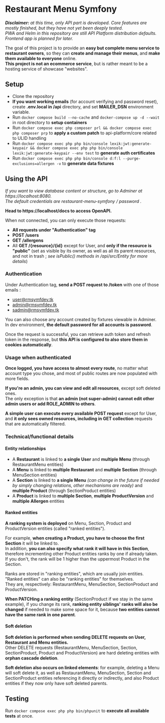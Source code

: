 # Restaurant Menu Symfony

***Disclaimer:** at this time, only API part is developed. Core features are mostly finished, but they have not yet been deeply tested.\
PWA and Helm in this repository are still API Platform distribution defaults. Frontend app is planned for later.*

The goal of this project is to provide an **easy but complete menu service to restaurant owners**, so they can **create and manage their menus**, and **make them available to everyone** online.<br>
**This project is not an ecommerce service**, but is rather meant to be a hosting service of showcase "websites".

## Setup

- Clone the repository
- **If you want working emails** (for account verifying and password reset), create **.env.local in /api** directory, and set **MAILER_DSN** environment variable.
- Run ```docker compose build --no-cache``` and ```docker-compose up -d --wait``` in root directory to **setup containers**
- Run ```docker compose exec php composer prl && docker compose exec php composer prp``` to **apply a custom patch** to api-platform/core related to ULID handling 
- Run ```docker compose exec php php bin/console lexik:jwt:generate-keypair && docker compose exec php php bin/console lexik:jwt:generate-keypair --env test``` to **generate auth certificates**
- Run ```docker compose exec php php bin/console d:f:l --purge-exclusions=allergen -v``` to **generate data fixtures**

## Using the API

*If you want to view database content or structure, go to Adminer at https://localhost:8080.<br>
The default credentials are restaurant-menu-symfony / password .*

**Head to https://localhost/docs to access OpenAPI.**

When not connected, you can only execute those requests:
- **All requests under "Authentication" tag**
- **POST /users**
- **GET /allergens**
- All **GET /{resource}/{id}** except for User, and **only if the resource is "public"** (set as visible by its owner, as well as all its parent resources, and not in trash ; *see isPublic() methods in /api/src/Entity for more details*)

### Authentication

Under Authentication tag, **send a POST request to /token** with one of those emails :
   - user@rmsymfdev.tk
   - admin@rmsymfdev.tk
   - sadmin@rmsymfdev.tk

You can also choose any account created by fixtures viewable in Adminer.<br>
In dev environment, **the default password for all accounts is password**. 

Once the request is successful, you can retrieve auth token and refresh token in the response, but **this API is configured to also store them in cookies automatically**.

### Usage when authenticated

**Once logged, you have access to almost every route**, no matter what account type you chose, and most of public routes are now populated with more fields.

**If you're an admin, you can view and edit all resources**, except soft deleted ones.<br>
The only exception is that **an admin (not super-admin) cannot edit other admin users or add ROLE_ADMIN to others**.

**A simple user can execute every available POST request** except for User, and **it only sees owned resources, including in GET collection** requests that are automatically filtered.

### Technical/functional details

#### Entity relationships

- A **Restaurant** is linked to **a single User** and **multiple Menu** (through RestaurantMenu entities)
- A **Menu** is linked to **multiple Restaurant** and **multiple Section** (through MenuSection entities)
- A **Section** is linked to **a single Menu** *(can change in the future if needed by simply changing relations, other mechanisms are ready)* and **multiple Product** (through SectionProduct entities)
- A **Product** is linked to **multiple Section**, **multiple ProductVersion** and **multiple Allergen** entities

#### Ranked entities

**A ranking system is deployed** on Menu, Section, Product and ProductVersion entities (called "ranked entities").

For example, **when creating a Product, you have to choose the first Section** it will be linked to.<br>
In addition, **you can also specify what rank it will have in this Section**, therefore incrementing other Product entities ranks by one if already taken. If you don't, the rank will be 1 higher than the uppermost Product in the Section.

Ranks are stored in "ranking entities", which are usually join entities. "Ranked entities" can also be "ranking entities" for themselves.<br>
They are, respectively: RestaurantMenu, MenuSection, SectionProduct and ProductVersion.

**When PATCHing a ranking entity** (SectionProduct if we stay in the same example), if you change its rank, **ranking entity siblings' ranks will also be changed** if needed to make some space for it, because **two entities cannot have the same rank in one parent**.

#### Soft deletion

**Soft deletion is performed when sending DELETE requests on User, Restaurant and Menu entities.**<br>
Other DELETE requests (RestaurantMenu, MenuSection, Section, SectionProduct, Product and ProductVersion) are hard deleting entities with **orphan cascade deletion**.

**Soft deletion also occurs on linked elements**: for example, deleting a Menu will soft delete it, as well as RestaurantMenu, MenuSection, Section and SectionProduct entities referencing it directly or indirectly, and also Product entities if they now only have soft deleted parents.

## Testing

Run ```docker compose exec php php bin/phpunit``` to **execute all available tests** at once.